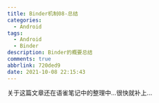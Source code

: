 ```yaml
---
title: Binder机制08-总结
categories:
  - Android
tags:
  - Android
  - Binder
description: Binder的概要总结
comments: true
abbrlink: 720ded9
date: 2021-10-08 22:15:43
---
```

<!--more-->
<meta name="referrer" content="no-referrer"/>

关于这篇文章还在语雀笔记中的整理中...很快就补上...